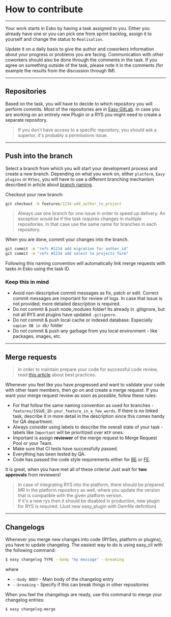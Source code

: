 # How to contribute

---

Your work starts in Esko by having a task assigned to you. Either you already have one or you can pick one from sprint backlog, assign it to yourself and change the status to `Realisation`.

Update it on a daily basis to give the author and coworkers information about your progress or problems you are facing. Communication with other coworkers should also be done through the comments in the task. If you agree on something outside of the task, please note it in the comments (for example the results from the discussion through IM).

---

## Repositories
Based on the task, you will have to decide to which repository you will perform commits. Most of the repositories are in [Easy GitLab](https://git.easy.cz). In case you are working on an entirely new Plugin or a RYS you might need to create a separate repository.

>If you don't have access to a specific repository, you should ask a superior, it's probably a permissions issue.

---

## Push into the branch
Select a branch from which you will start your development process and create a new branch.
Depending on what you work on, either `platform`, `Easy plugins` or `RYSes`, you will have to use a different branching mechanism described in article about [branch naming]().

Checkout your new branch:
```bat
git checkout -b features/1234-add_author_to_project
```

<!-- theme: warning --> 
> Always use one branch for one issue in order to speed up delivery. An exception would be if the task requires changes in multiple repositories. In that case use the same name for branches in each repository.

When you are done, commit your changes into the branch.
```bat
git commit -m "refs #1234 add migration for author_id"
git commit -m "refs #1234 add select to projects form"
```
Following this naming convention will automatically link merge requests with tasks in Esko using the task ID.

### Keep this in mind

- Avoid non-descriptive commit messages as fix, patch or edit. Correct commit messages are important for review of logs. In case that issue is not provided, more detailed description is required.
- Do not commit & push node_modules folder! Its already in .gitignore, but not all RYS and plugins have updated `.gitignore`.
- Do not commit & push local cache or indexed database. Especially `xapian DB in db/` folder
- Do not commit & push any garbage from you local environment - like packages, images, etc.

---

## Merge requests
> In order to maintain prepare your code for successful code review, read [this article](https://blog.palantir.com/code-review-best-practices-19e02780015f) about best practices.

Whenever you feel like you have progressed and want to validate your code with other team members, then go on and create a merge request.
If you want your merge request review as soon as possible, follow these rules:
- For that follow the same naming convention as used for branches - `features/ISSUE_ID-your_feature_in_a_few_words`. If there is no linked task, describe it in more detail in the description since this comes handy for QA department.
- Always consider using labels to describe the overall state of your task - labels like `Important` will be prioritized over `WIP` ones.
- Important is assign __reviewer__ of the merge request to Merge Request Pool or your Team.
- Make sure that CI tests have successfully passed.
- Everything has been tested by QA.
- Code has passed the code style requirements either for [BE](https://easysoftware.stoplight.io/docs/developer-portal-devs/531d6751e881d-backend-code-styles) or [FE](https://easysoftware.stoplight.io/docs/developer-portal-devs/ZG9jOjM5NzgxNzUz-frontend-code-style).

It is great, when you have met all of these criteria! Just wait for **two approvals** from reviewers!

<!-- theme: info -->
> In case of integrating RYS into the platform, there should be prepared MR in the platform repository as well, where you  update the version that is compatible with the given platform version. </br>
> If it's a new rys then it should be disabled in production, new plugin for RYS is required. (Just new easy_plugin with Gemfile definition)

---

## Changelogs
Whenever you merge new changes into code (RYSes, platform or plugins), you have to update changelog.
The easiest way to do is using easy_cli with the following command:

```bash
$ easy changelog TYPE --body "my message" --breaking
```
where
- `--body BODY` - Main body of the changelog entry
- `--breaking` - Specify if this can break things in other repositories

When you feel the changelogs are ready, use this command to merge your changelog entries:

```bash
$ easy changelog-merge
```
